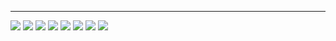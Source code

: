 ---

![][image-1]
![][image-2]
![][image-3]
![][image-4]
![][image-5]
![][image-6]
![](https://i.imgur.com/AFEkM9c.png)
![](https://i.imgur.com/Ztq4rDH.png)

[image-1]:	https://i.imgur.com/pE2lq5Z.jpg
[image-2]:	https://blotcdn.com/blog_7d9c6729f90a4fd68ca68a09e88009f0/_image_cache/0461df2e-ee9c-48bb-ba85-9e77c720dadb.jpg
[image-3]:	https://i.imgur.com/qWe39lz.jpg
[image-4]:	https://i.imgur.com/RJ4Evvx.jpg
[image-5]:	https://i.imgur.com/EVJM0qD.jpg
[image-6]:	https://i.imgur.com/fDOqXaZ.jpg